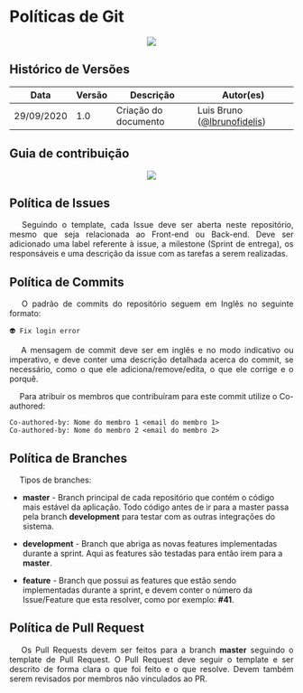 # Políticas de Git

<div style="display: flex; justify-content: center; align-items:center;">
    <img src="https://unbarqdsw.github.io/2020.1_G11_SYA/assets/politicas/git.png">
</div>

## Histórico de Versões

| Data | Versão | Descrição | Autor(es) |
| ---- | ------ | --------- | --------- |
| 29/09/2020 | 1.0 | Criação do documento | Luis Bruno ([@lbrunofidelis](https://github.com/lbrunofidelis)) |

## Guia de contribuição

<div style="display: flex; justify-content: center; align-items:center;">
    <img src="https://unbarqdsw.github.io/2020.1_G11_SYA/assets/politicas/contribuindo.png">
</div>

## Política de Issues
<p align="justify">&emsp;
Seguindo o template, cada Issue deve ser aberta neste repositório, mesmo que seja relacionada ao Front-end ou Back-end. Deve ser adicionado uma label referente à issue, a milestone (Sprint de entrega), os responsáveis e uma descrição da issue com as tarefas a serem realizadas.
</p>

## Política de Commits
<p align="justify">&emsp;
O padrão de commits do repositório seguem em Inglês no seguinte formato:
</p>

    👽 Fix login error

<p align="justify">&emsp;
A mensagem de commit deve ser em inglês e no modo indicativo ou imperativo, e deve conter uma descrição detalhada acerca do commit, se necessário, como o que ele adiciona/remove/edita, o que ele corrige e o porquê.
</p>

<p align="justify">&emsp;
Para atribuir os membros que contribuíram para este commit utilize o Co-authored:
</p>

    Co-authored-by: Nome do membro 1 <email do membro 1>
    Co-authored-by: Nome do membro 2 <email do membro 2>

## Política de Branches
<p align="justify">&emsp;
Tipos de branches:
</p>

* **master** - Branch principal de cada repositório que contém o código mais estável da aplicação. Todo código antes de ir para a master passa pela branch **development** para testar com as outras integrações do sistema.

* **development** - Branch que abriga as novas features implementadas durante a sprint. Aqui as features são testadas para então irem para a **master**.

* **feature** - Branch que possui as features que estão sendo implementadas durante a sprint, e devem conter o número da Issue/Feature que esta resolver, como por exemplo: **#41**.

## Política de Pull Request

<p align="justify">&emsp;
Os Pull Requests devem ser feitos para a branch <b>master</b> seguindo o template de Pull Request. O Pull Request deve seguir o template e ser descrito de forma clara o que foi feito e o que resolve. Devem também serem revisados por membros não vinculados ao PR.
</p>


